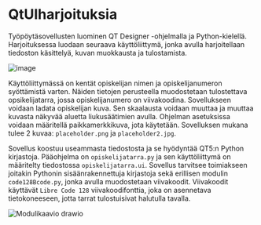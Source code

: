 # QtUIharjoituksia
Työpöytäsovellusten luominen QT Designer -ohjelmalla ja Python-kielellä. Harjoituksessa luodaan seuraava käyttöliittymä, jonka avulla harjoitellaan tiedoston käsittelyä, kuvan muokkausta ja tulostamista. 

![image](https://user-images.githubusercontent.com/24242044/173568229-3306546c-1157-4d33-8bfe-a340ac0bbfc4.png)

Käyttöliittymässä on kentät opiskelijan nimen ja opiskelijanumeron syöttämistä varten. Näiden tietojen perusteella muodostetaan tulostettava opsikelijatarra, jossa opiskelijanumero on viivakoodina. Sovellukseen voidaan ladata opiskelijan kuva. Sen skaalausta voidaan muuttaa ja muuttaa kuvasta näkyvää aluetta liukusäätimien avulla. Ohjelman asetuksissa voidaan määritellä paikkamerkkikuva, jota käytetään. Sovelluksen mukana tulee 2 kuvaa: `placeholder.png` ja `placeholder2.jpg`.

Sovellus koostuu useammasta tiedostosta ja se hyödyntää QT5:n Python kirjastoja. Pääohjelma on `opiskelijatarra.py` ja sen käyttöliittymä on määritelty tiedostossa `opiskelijatarra.ui`. Sovellus tarvitsee toimiakseen joitakin Pythonin sisäänrakennettuja kirjastoja sekä erillisen modulin `code128Bcode.py`, jonka avulla muodostetaan viivakoodit. Viivakoodit käyttävät `Libre Code 128` viivakoodifonttia, joka on asennetava tietokoneeseen, jotta tarrat tulostuisivat halutulla tavalla.

![Modulikaavio drawio](https://user-images.githubusercontent.com/24242044/173565805-f2753b71-478e-41c9-af56-f56eb65d0568.png)
